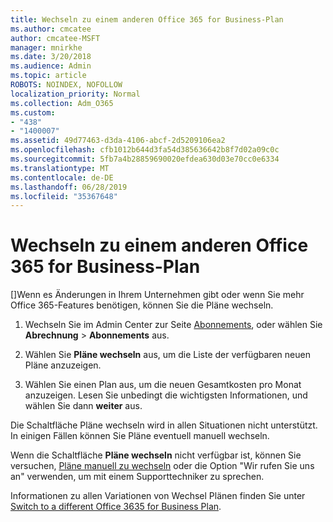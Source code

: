 ```yaml
---
title: Wechseln zu einem anderen Office 365 for Business-Plan
ms.author: cmcatee
author: cmcatee-MSFT
manager: mnirkhe
ms.date: 3/20/2018
ms.audience: Admin
ms.topic: article
ROBOTS: NOINDEX, NOFOLLOW
localization_priority: Normal
ms.collection: Adm_O365
ms.custom:
- "438"
- "1400007"
ms.assetid: 49d77463-d3da-4106-abcf-2d5209106ea2
ms.openlocfilehash: cfb1012b644d3fa54d385636642b8f7d02a09c0c
ms.sourcegitcommit: 5fb7a4b28859690020efdea630d03e70cc0e6334
ms.translationtype: MT
ms.contentlocale: de-DE
ms.lasthandoff: 06/28/2019
ms.locfileid: "35367648"
---
```

# <a name="switch-to-a-different-office-365-for-business-plan"></a>Wechseln zu einem anderen Office 365 for Business-Plan

[]Wenn es Änderungen in Ihrem Unternehmen gibt oder wenn Sie mehr Office 365-Features benötigen, können Sie die Pläne wechseln.
  
1. Wechseln Sie im Admin Center zur Seite [Abonnements](https://go.microsoft.com/fwlink/p/?linkid=842054), oder wählen Sie **Abrechnung** \> **Abonnements** aus.

2. Wählen Sie **Pläne wechseln** aus, um die Liste der verfügbaren neuen Pläne anzuzeigen.

3. Wählen Sie einen Plan aus, um die neuen Gesamtkosten pro Monat anzuzeigen. Lesen Sie unbedingt die wichtigsten Informationen, und wählen Sie dann **weiter** aus.

Die Schaltfläche Pläne wechseln wird in allen Situationen nicht unterstützt. In einigen Fällen können Sie Pläne eventuell manuell wechseln.
  
Wenn die Schaltfläche **Pläne wechseln** nicht verfügbar ist, können Sie versuchen, [Pläne manuell zu wechseln](https://support.office.com/article/eb0d0680-5677-41a0-8c46-4b9d47f1c209) oder die Option "Wir rufen Sie uns an" verwenden, um mit einem Supporttechniker zu sprechen.
  
Informationen zu allen Variationen von Wechsel Plänen finden Sie unter [Switch to a different Office 3635 for Business Plan](https://support.office.com/article/49d77463-d3da-4106-abcf-2d5209106ea2).
  